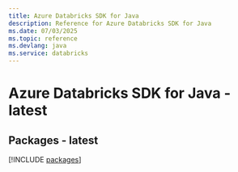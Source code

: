 ```yaml
---
title: Azure Databricks SDK for Java
description: Reference for Azure Databricks SDK for Java
ms.date: 07/03/2025
ms.topic: reference
ms.devlang: java
ms.service: databricks
---
```

# Azure Databricks SDK for Java - latest
## Packages - latest
[!INCLUDE [packages](databricks-index.md)]